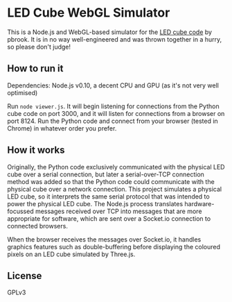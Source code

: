 # LED Cube WebGL Simulator

This is a Node.js and WebGL-based simulator for the [LED cube code](https://github.com/pbrook/pycubedemo) by pbrook. It is in no way well-engineered and was thrown together in a hurry, so please don't judge!

## How to run it

Dependencies: Node.js v0.10, a decent CPU and GPU (as it's not very well optimised)

Run `node viewer.js`. It will begin listening for connections from the Python cube code on port 3000, and it will listen for connections from a browser on port 8124. Run the Python code and connect from your browser (tested in Chrome) in whatever order you prefer.

## How it works

Originally, the Python code exclusively communicated with the physical LED cube over a serial connection, but later a serial-over-TCP connection method was added so that the Python code could communicate with the physical cube over a network connection. This project simulates a physical LED cube, so it interprets the same serial protocol that was intended to power the physical LED cube. The Node.js process translates hardware-focussed messages received over TCP into messages that are more appropriate for software, which are sent over a Socket.io connection to connected browsers.

When the browser receives the messages over Socket.io, it handles graphics features such as double-buffering before displaying the coloured pixels on an LED cube simulated by Three.js.

## License

GPLv3